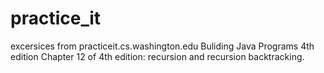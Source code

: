 # practice_it
excersices from practiceit.cs.washington.edu
Buliding Java Programs 4th edition
Chapter 12 of 4th edition: recursion and recursion backtracking.
